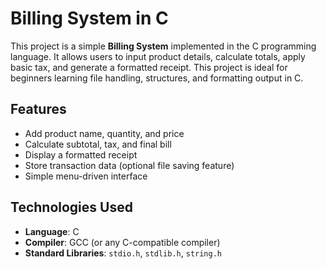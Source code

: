# Billing System in C

This project is a simple **Billing System** implemented in the C programming language. It allows users to input product details, calculate totals, apply basic tax, and generate a formatted receipt. This project is ideal for beginners learning file handling, structures, and formatting output in C.

## Features

- Add product name, quantity, and price
- Calculate subtotal, tax, and final bill
- Display a formatted receipt
- Store transaction data (optional file saving feature)
- Simple menu-driven interface

## Technologies Used

- **Language**: C
- **Compiler**: GCC (or any C-compatible compiler)
- **Standard Libraries**: `stdio.h`, `stdlib.h`, `string.h`
